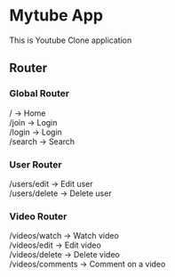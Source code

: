 # Mytube App

This is Youtube Clone application

## Router

### Global Router

/ -> Home<br>
/join -> Login<br>
/login -> Login<br>
/search -> Search<br>

### User Router

/users/edit -> Edit user<br>
/users/delete -> Delete user<br>

### Video Router

/videos/watch -> Watch video<br>
/videos/edit -> Edit video<br>
/videos/delete -> Delete video<br>
/videos/comments -> Comment on a video
